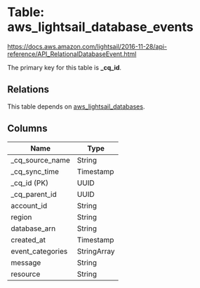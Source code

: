 # Table: aws_lightsail_database_events

https://docs.aws.amazon.com/lightsail/2016-11-28/api-reference/API_RelationalDatabaseEvent.html

The primary key for this table is **_cq_id**.

## Relations

This table depends on [aws_lightsail_databases](aws_lightsail_databases.md).

## Columns

| Name          | Type          |
| ------------- | ------------- |
|_cq_source_name|String|
|_cq_sync_time|Timestamp|
|_cq_id (PK)|UUID|
|_cq_parent_id|UUID|
|account_id|String|
|region|String|
|database_arn|String|
|created_at|Timestamp|
|event_categories|StringArray|
|message|String|
|resource|String|